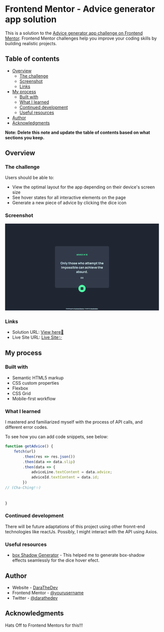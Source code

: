 # Frontend Mentor - Advice generator app solution

This is a solution to the [Advice generator app challenge on Frontend Mentor](https://www.frontendmentor.io/challenges/advice-generator-app-QdUG-13db). Frontend Mentor challenges help you improve your coding skills by building realistic projects.

## Table of contents

- [Overview](#overview)
  - [The challenge](#the-challenge)
  - [Screenshot](#screenshot)
  - [Links](#links)
- [My process](#my-process)
  - [Built with](#built-with)
  - [What I learned](#what-i-learned)
  - [Continued development](#continued-development)
  - [Useful resources](#useful-resources)
- [Author](#author)
- [Acknowledgments](#acknowledgments)

**Note: Delete this note and update the table of contents based on what sections you keep.**

## Overview

### The challenge

Users should be able to:

- View the optimal layout for the app depending on their device's screen size
- See hover states for all interactive elements on the page
- Generate a new piece of advice by clicking the dice icon

### Screenshot

![](./images/Screenshot%20(1).png)


### Links

- Solution URL: [View here🚀](https://www.frontendmentor.io/solutions/advice-generator-app-hX1zjBb4aX)
- Live Site URL: [Live Site✨️](https://github.com/DaraUkpong/Advice-Generator-App.git)

## My process

### Built with

- Semantic HTML5 markup
- CSS custom properties
- Flexbox
- CSS Grid
- Mobile-first workflow

### What I learned
I mastered and familiarized myself with the process of API calls, and different error codes.

To see how you can add code snippets, see below:


```js
function getAdvice() {
    fetch(url)
        .then(res => res.json())
        .then(data => data.slip)
        .then(data => {
            adviceLine.textContent = data.advice;
            adviceId.textContent = data.id;
        })
// (Cha-Ching!✨️)


}
```

### Continued development
There will be future adaptations of this project using other fronnt-end technologies like reactJs. Possibly, I might interact with the API using Axios.

### Useful resources

- [box Shadow Generator](https://www.example.com) - This helped me to generate box-shadow effects seamlessly for the dice hover efect.

## Author

- Website - [DaraTheDev](https://daraukpong.vercel.app)
- Frontend Mentor - [@yourusername](https://www.frontendmentor.io/profile/DaraUkpong)
- Twitter - [@darathedev](https://www.twitter.com/darathedev)


## Acknowledgments

Hats Off to Frontend Mentors for this!!!
